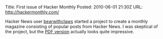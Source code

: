 Title: First issue of Hacker Monthly
Posted: 2010-06-01 21:30Z
URL: http://hackermonthly.com/

Hacker News user [bearwithclaws][1] started a project to create a monthly magazine consisting of popular posts from Hacker News. I was skeptical of the project, but the [PDF version][2] actually looks quite impressive.

  [1]: http://news.ycombinator.com/user?id=bearwithclaws
  [2]: http://hackermonthly.com/hackermonthly-issue1.pdf